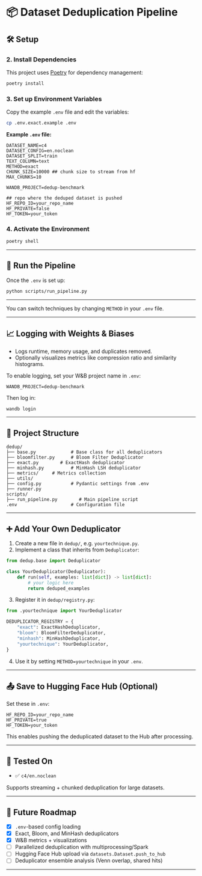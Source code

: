 # 📦 Dataset Deduplication Pipeline

## 🛠️ Setup

### 2. Install Dependencies

This project uses [Poetry](https://python-poetry.org/) for dependency management:

```bash
poetry install
```

### 3. Set up Environment Variables

Copy the example `.env` file and edit the variables:

```bash
cp .env.exact.example .env
```

**Example `.env` file:**

```env
DATASET_NAME=c4
DATASET_CONFIG=en.noclean
DATASET_SPLIT=train
TEXT_COLUMN=text
METHOD=exact
CHUNK_SIZE=10000 ## chunk size to stream from hf
MAX_CHUNKS=10

WANDB_PROJECT=dedup-benchmark

## repo where the deduped dataset is pushed
HF_REPO_ID=your_repo_name
HF_PRIVATE=false
HF_TOKEN=your_token
```

### 4. Activate the Environment

```bash
poetry shell
```

---

## 🚀 Run the Pipeline

Once the `.env` is set up:

```bash
python scripts/run_pipeline.py
```

---

You can switch techniques by changing `METHOD` in your `.env` file.

---

## 📈 Logging with Weights & Biases

- Logs runtime, memory usage, and duplicates removed.
- Optionally visualizes metrics like compression ratio and similarity histograms.

To enable logging, set your W&B project name in `.env`:

```env
WANDB_PROJECT=dedup-benchmark
```

Then log in:

```bash
wandb login
```

---

## 🧱 Project Structure

```
dedup/
├── base.py             # Base class for all deduplicators
├── bloomfilter.py      # Bloom Filter Deduplicator
├── exact.py        # ExactHash deduplicator
├── minhash.py          # MinHash LSH deduplicator
├── metrics/     # Metrics collection
├── utils/
├── config.py           # Pydantic settings from .env
├── runner.py
scripts/
├── run_pipeline.py        # Main pipeline script
.env                    # Configuration file
```

---

## ➕ Add Your Own Deduplicator

1. Create a new file in `dedup/`, e.g. `yourtechnique.py`.
2. Implement a class that inherits from `Deduplicator`:

```python
from dedup.base import Deduplicator

class YourDeduplicator(Deduplicator):
    def run(self, examples: list[dict]) -> list[dict]:
        # your logic here
        return deduped_examples
```

3. Register it in `dedup/registry.py`:

```python
from .yourtechnique import YourDeduplicator

DEDUPLICATOR_REGISTRY = {
    "exact": ExactHashDeduplicator,
    "bloom": BloomFilterDeduplicator,
    "minhash": MinHashDeduplicator,
    "yourtechnique": YourDeduplicator,
}
```

4. Use it by setting `METHOD=yourtechnique` in your `.env`.

---

## 📤 Save to Hugging Face Hub (Optional)

Set these in `.env`:

```env
HF_REPO_ID=your_repo_name
HF_PRIVATE=true
HF_TOKEN=your_token
```

This enables pushing the deduplicated dataset to the Hub after processing.

---

## 🧪 Tested On

- ✅ `c4/en.noclean`

Supports streaming + chunked deduplication for large datasets.

---

## 🧭 Future Roadmap

- [x] `.env`-based config loading
- [x] Exact, Bloom, and MinHash deduplicators
- [x] W&B metrics + visualizations
- [ ] Parallelized deduplication with multiprocessing/Spark
- [ ] Hugging Face Hub upload via `datasets.Dataset.push_to_hub`
- [ ] Deduplicator ensemble analysis (Venn overlap, shared hits)

---
